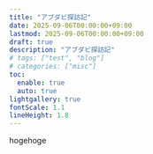 ```yaml
---
title: "アブダビ探訪記"
date: 2025-09-06T00:00:00+09:00
lastmod: 2025-09-06T00:00:00+09:00
draft: true
description: "アブダビ探訪記"
# tags: ["test", "blog"]
# categories: ["misc"]
toc:
  enable: true
  auto: true
lightgallery: true
fontScale: 1.1
lineHeight: 1.8
---
```


hogehoge